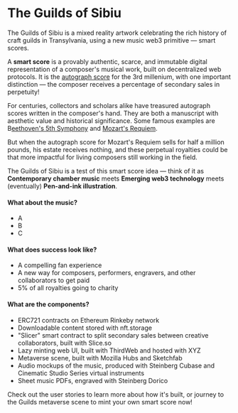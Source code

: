 # The Guilds of Sibiu
The Guilds of Sibiu is a mixed reality artwork celebrating the rich history of craft guilds in Transylvania, using a new music web3 primitive — smart scores.

A **smart score** is a provably authentic, scarce, and immutable digital representation of a composer's musical work, built on decentralized web protocols. It is the [autograph score](https://en.wikipedia.org/wiki/Autograph_(manuscript)) for the 3rd millenium, with one important distinction — the composer receives a percentage of secondary sales in perpetuity!

For centuries, collectors and scholars alike have treasured autograph scores written in the composer's hand. They are both a manuscript with aesthetic value and  historical significance. Some famous examples are B[eethoven's 5th Symphony](https://digital.staatsbibliothek-berlin.de/werkansicht/?PPN=PPN664344127&PHYSID=PHYS_0001) and [Mozart's Requiem](https://www.sothebys.com/en/auctions/ecatalogue/2014/music-continental-books-manuscripts-l14402/lot.199.html).

But when the autograph score for Mozart's Requiem sells for half a million pounds, his estate receives nothing, and these perpetual royalties could be that more impactful for living composers still working in the field.

The Guilds of Sibiu is a test of this smart score idea — think of it as **Contemporary chamber music** meets **Emerging web3 technology** meets (eventually) **Pen-and-ink illustration**.

#### What about the music?
- A
- B
- C

#### What does success look like?
-	A compelling fan experience
-	A new way for composers, performers, engravers, and other collaborators to get paid
-	5% of all royalties going to charity

#### What are the components?
- ERC721 contracts on Ethereum Rinkeby network
- Downloadable content stored with nft.storage
- "Slicer" smart contract to split secondary sales between creative collaborators, built with Slice.so
- Lazy minting web UI, built with ThirdWeb and hosted with XYZ
- Metaverse scene, built with Mozilla Hubs and Sketchfab
- Audio mockups of the music, produced with Steinberg Cubase and Cinematic Studio Series virtual instruments
- Sheet music PDFs, engraved with Steinberg Dorico

Check out the user stories to learn more about how it's built, or journey to the Guilds metaverse scene to mint your own smart score now!
